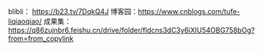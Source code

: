 blibli： https://b23.tv/7DqkQ4J
博客园：https://www.cnblogs.com/tufe-liqiaoqiao/
成果集：https://q86zujnbr6.feishu.cn/drive/folder/fldcns3dC3y6iXIU54OBG758bOg?from=from_copylink
